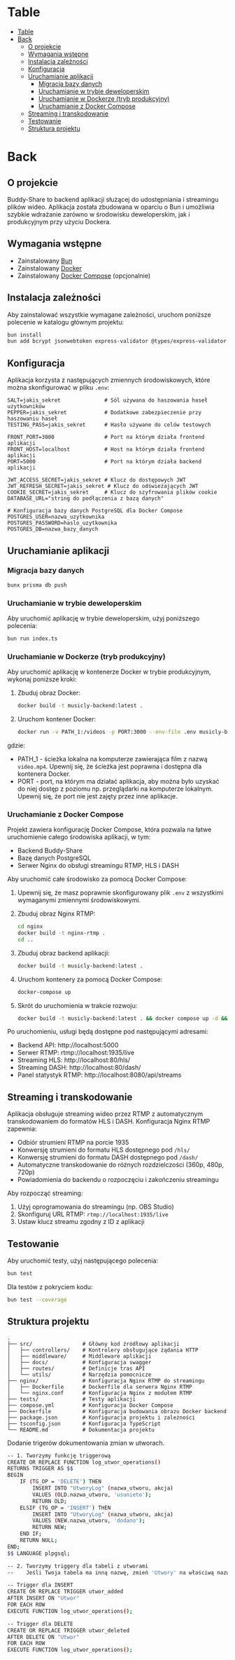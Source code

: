 # Table
- [Table](#table)
- [Back](#back)
  - [O projekcie](#o-projekcie)
  - [Wymagania wstępne](#wymagania-wstępne)
  - [Instalacja zależności](#instalacja-zależności)
  - [Konfiguracja](#konfiguracja)
  - [Uruchamianie aplikacji](#uruchamianie-aplikacji)
    - [Migracja bazy danych](#migracja-bazy-danych)
    - [Uruchamianie w trybie deweloperskim](#uruchamianie-w-trybie-deweloperskim)
    - [Uruchamianie w Dockerze (tryb produkcyjny)](#uruchamianie-w-dockerze-tryb-produkcyjny)
    - [Uruchamianie z Docker Compose](#uruchamianie-z-docker-compose)
  - [Streaming i transkodowanie](#streaming-i-transkodowanie)
  - [Testowanie](#testowanie)
  - [Struktura projektu](#struktura-projektu)

# Back

## O projekcie

Buddy-Share to backend aplikacji służącej do udostępniania i streamingu plików wideo. Aplikacja została zbudowana w oparciu o Bun i umożliwia szybkie wdrażanie zarówno w środowisku deweloperskim, jak i produkcyjnym przy użyciu Dockera.

## Wymagania wstępne

- Zainstalowany [Bun](https://bun.sh)
- Zainstalowany [Docker](https://www.docker.com/)
- Zainstalowany [Docker Compose](https://docs.docker.com/compose/install/) (opcjonalnie)

## Instalacja zależności

Aby zainstalować wszystkie wymagane zależności, uruchom poniższe polecenie w katalogu głównym projektu:

```bash
bun install
bun add bcrypt jsonwebtoken express-validator @types/express-validator @types/bcrypt @types/jsonwebtoken multer @types/multer uuid @types/uuid music-metadata
```

## Konfiguracja

Aplikacja korzysta z następujących zmiennych środowiskowych, które można skonfigurować w pliku `.env`:

```
SALT=jakis_sekret              # Sól używana do haszowania haseł użytkowników
PEPPER=jakis_sekret            # Dodatkowe zabezpieczenie przy haszowaniu haseł
TESTING_PASS=jakis_sekret      # Hasło używane do celów testowych

FRONT_PORT=3000                # Port na którym działa frontend aplikacji
FRONT_HOST=localhost           # Host na którym działa frontend aplikacji
PORT=5000                      # Port na którym działa backend aplikacji

JWT_ACCESS_SECRET=jakis_sekret # Klucz do dostępowych JWT
JWT_REFRESH_SECRET=jakis_sekret # Klucz do odświeżających JWT
COOKIE_SECRET=jakis_sekret     # Klucz do szyfrowania plików cookie
DATABASE_URL="string do podłączenia z bazą danych"

# Konfiguracja bazy danych PostgreSQL dla Docker Compose
POSTGRES_USER=nazwa_uzytkownika
POSTGRES_PASSWORD=haslo_uzytkownika
POSTGRES_DB=nazwa_bazy_danych
```


## Uruchamianie aplikacji

### Migracja bazy danych 

```bash
bunx prisma db push
```

### Uruchamianie w trybie deweloperskim

Aby uruchomić aplikację w trybie deweloperskim, użyj poniższego polecenia:

```bash
bun run index.ts
```

### Uruchamianie w Dockerze (tryb produkcyjny)

Aby uruchomić aplikację w kontenerze Docker w trybie produkcyjnym, wykonaj poniższe kroki:

1. Zbuduj obraz Docker:

    ```bash
    docker build -t musicly-backend:latest .
    ```

2. Uruchom kontener Docker:

    ```bash
    docker run -v PATH_1:/videos -p PORT:3000 --env-file .env musicly-backend:latest
    ```

gdzie:
 - PATH_1 - ścieżka lokalna na komputerze zawierająca film z nazwą `video.mp4`. Upewnij się, że ścieżka jest poprawna i dostępna dla kontenera Docker.
 - PORT - port, na którym ma działać aplikacja, aby można było uzyskać do niej dostęp z poziomu np. przeglądarki na komputerze lokalnym. Upewnij się, że port nie jest zajęty przez inne aplikacje.

### Uruchamianie z Docker Compose

Projekt zawiera konfigurację Docker Compose, która pozwala na łatwe uruchomienie całego środowiska aplikacji, w tym:
- Backend Buddy-Share
- Bazę danych PostgreSQL
- Serwer Nginx do obsługi streamingu RTMP, HLS i DASH

Aby uruchomić całe środowisko za pomocą Docker Compose:

1. Upewnij się, że masz poprawnie skonfigurowany plik `.env` z wszystkimi wymaganymi zmiennymi środowiskowymi.

2. Zbuduj obraz Nginx RTMP:
   ```bash
   cd nginx
   docker build -t nginx-rtmp .
   cd ..
   ```

3. Zbuduj obraz backend aplikacji:
   ```bash
   docker build -t musicly-backend:latest .
   ```

4. Uruchom kontenery za pomocą Docker Compose:
   ```bash
   docker-compose up
   ```
5. Skrót do uruchomienia w trakcie rozwoju:
   ```bash
   docker build -t musicly-backend:latest . && docker compose up -d && docker exec -it backend bunx prisma db seed
   ```

Po uruchomieniu, usługi będą dostępne pod następującymi adresami:
- Backend API: http://localhost:5000
- Serwer RTMP: rtmp://localhost:1935/live
- Streaming HLS: http://localhost:80/hls/
- Streaming DASH: http://localhost:80/dash/
- Panel statystyk RTMP: http://localhost:8080/api/streams

## Streaming i transkodowanie

Aplikacja obsługuje streaming wideo przez RTMP z automatycznym transkodowaniem do formatów HLS i DASH. Konfiguracja Nginx RTMP zapewnia:

- Odbiór strumieni RTMP na porcie 1935
- Konwersję strumieni do formatu HLS dostępnego pod `/hls/`
- Konwersję strumieni do formatu DASH dostępnego pod `/dash/`
- Automatyczne transkodowanie do różnych rozdzielczości (360p, 480p, 720p)
- Powiadomienia do backendu o rozpoczęciu i zakończeniu streamingu

Aby rozpocząć streaming:
1. Użyj oprogramowania do streamingu (np. OBS Studio)
2. Skonfiguruj URL RTMP: `rtmp://localhost:1935/live`
3. Ustaw klucz streamu zgodny z ID z aplikacji

## Testowanie

Aby uruchomić testy, użyj następującego polecenia:

```bash
bun test
```

Dla testów z pokryciem kodu:

```bash
bun test --coverage
```

## Struktura projektu

```
.
├── src/                # Główny kod źródłowy aplikacji
│   ├── controllers/    # Kontrolery obsługujące żądania HTTP
│   ├── middleware/     # Middleware aplikacji
│   ├── docs/           # Konfiguracja swagger
│   ├── routes/         # Definicje tras API
│   └── utils/          # Narzędzia pomocnicze
├── nginx/              # Konfiguracja Nginx RTMP do streamingu
│   ├── Dockerfile      # Dockerfile dla serwera Nginx RTMP
│   └── nginx.conf      # Konfiguracja Nginx z modułem RTMP
├── tests/              # Testy aplikacji
├── compose.yml         # Konfiguracja Docker Compose
├── Dockerfile          # Konfiguracja budowania obrazu Docker backend
├── package.json        # Konfiguracja projektu i zależności
├── tsconfig.json       # Konfiguracja TypeScript
└── README.md           # Dokumentacja projektu
```

Dodanie trigerów dokumentowania zmian w utworach.

```bash
-- 1. Tworzymy funkcję triggerową
CREATE OR REPLACE FUNCTION log_utwor_operations()
RETURNS TRIGGER AS $$
BEGIN
    IF (TG_OP = 'DELETE') THEN
        INSERT INTO "UtworyLog" (nazwa_utworu, akcja)
        VALUES (OLD.nazwa_utworu, 'usunieto');
        RETURN OLD;
    ELSIF (TG_OP = 'INSERT') THEN
        INSERT INTO "UtworyLog" (nazwa_utworu, akcja)
        VALUES (NEW.nazwa_utworu, 'dodano');
        RETURN NEW;
    END IF;
    RETURN NULL;
END;
$$ LANGUAGE plpgsql;

-- 2. Tworzymy triggery dla tabeli z utworami
--    Jeśli Twoja tabela ma inną nazwę, zmień 'Utwory' na właściwą nazwę

-- Trigger dla INSERT
CREATE OR REPLACE TRIGGER utwor_added
AFTER INSERT ON "Utwor"
FOR EACH ROW
EXECUTE FUNCTION log_utwor_operations();

-- Trigger dla DELETE
CREATE OR REPLACE TRIGGER utwor_deleted
AFTER DELETE ON "Utwor"
FOR EACH ROW
EXECUTE FUNCTION log_utwor_operations();
```